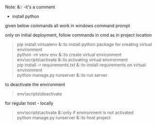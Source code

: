 Note:   &::  -it's a comment

- install python

given below commands all work in windows command prompt

only on initial deployment,
follow commands in cmd as in project location

>pip install virtualenv &::to install python package for creating virtual environment <br/>
>python -m venv env  &::to create virtual environment <br/>
>env\scripts\activate  &::to activating virtual environment <br/>
>pip install -r requirements.txt  &::to install requirements on virtual environment <br/>
>python manage.py runserver  &::to run server <br/>

to deactivate the environment
>env\scripts\deactivate

for regular host - locally
>env\scripts\activate  &::only if environment is not activated <br/>
>python manage.py runserver  &::to host project
